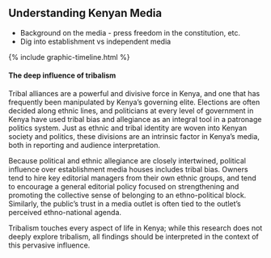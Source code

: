## Understanding Kenyan Media

- Background on the media - press freedom in the constitution, etc.
- Dig into establishment vs independent media

{% include graphic-timeline.html %}

#### The deep influence of tribalism

Tribal alliances are a powerful and divisive force in Kenya, and one that has frequently been manipulated by Kenya’s governing elite. Elections are often decided along ethnic lines, and politicians at every level of government in Kenya have used tribal bias and allegiance as an integral tool in a patronage politics system. Just as ethnic and tribal identity are woven into Kenyan society and politics, these divisions are an intrinsic factor in Kenya’s media, both in reporting and audience interpretation.

Because political and ethnic allegiance are closely intertwined, political influence over establishment media houses includes tribal bias. Owners tend to hire key editorial managers from their own ethnic groups, and tend to encourage a general editorial policy focused on strengthening and promoting the collective sense of belonging to an ethno-political block. Similarly, the public’s trust in a media outlet is often tied to the outlet’s perceived ethno-national agenda.  

Tribalism touches every aspect of life in Kenya; while this research does not deeply explore tribalism, all findings should be interpreted in the context of this pervasive influence.
